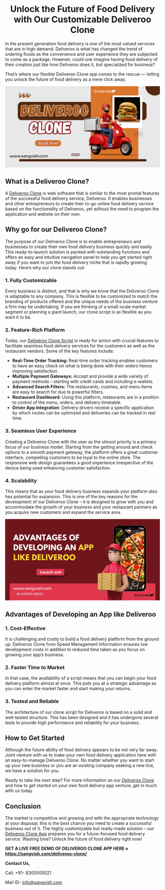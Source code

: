 <h1 align="center"> Unlock the Future of Food Delivery with Our Customizable Deliveroo Clone </h1>

In the present generation food delivery is one of the most valued services that are in high demand. Deliveroo is what has changed the trend of ordering foods as the convenience and user experience they are subjected to come as a package. However, could one imagine having food delivery of their creation just like how Deliveroo does it, but specialized for business? 

That’s where our flexible Deliveroo Clone app comes to the rescue — letting you unlock the future of food delivery as a mere click away.

<div class="Box-sc-g0xbh4-0 iIZCet"><img alt=“deliverooclone.png" src="https://github.com/sangvishtechnologies/deliveroo-clone/blob/main/images/Deliveroo-clone.png" data-hpc="true" class="Box-sc-g0xbh4-0 kzRgrI"></div> 

## What is a Deliveroo Clone?
A [Deliveroo Clone](https://sangvish.com/deliveroo-clone/) is web software that is similar to the most pivotal features of the successful food delivery service, Deliveroo. It enables businesses and other entrepreneurs to create their to-go online food delivery service based on the functionality of Deliveroo, yet without the need to program the application and website on their own.

## Why go for our Deliveroo Clone?
The purpose of our Deliveroo Clone is to enable entrepreneurs and businesses to create their own food delivery business quickly and easily. This ready-to-launch solution is packed with outstanding functions and offers an easy and intuitive navigation panel to help you get started right away if you want to join the food delivery niche that is rapidly growing today.
Here’s why our clone stands out:

### 1. Fully Customizable
Every business is distinct, and that is why we know that the Deliveroo Clone is adaptable to any company. This is flexible to be customized to match the branding of products offered and the unique needs of the business venture a firm may be undertaking. If you are thinking of a small-scale market segment or planning a giant launch, our clone script is as flexible as you want it to be.

### 2. Feature-Rich Platform
Today, our [Deliveroo Clone Script](https://sangvish.com/deliveroo-clone/) is ready for action with crucial features to facilitate seamless food delivery services for the customers as well as the restaurant vendors. Some of the key features include:
* **Real-Time Order Tracking:** Real-time order tracking enables customers to have an easy check on what is being done with their orders hence improving satisfaction.
* **Multiple Payment Gateways:** Accept and provide a wide variety of payment methods – starting with credit cards and including e-wallets.
* **Advanced Search Filters:** The restaurants, cuisines, and menu items are easy to search for due to powerful filters.
* **Restaurant Dashboard:** Using this platform, restaurants are in a position to control of the menu, orders, and delivery timetable.
* **Driver App Integration:** Delivery drivers receive a specific application by which routes can be optimized and deliveries can be tracked in real time.

### 3. Seamless User Experience
Creating a Deliveroo Clone with the user as the utmost priority is a primary focus of our business model. Starting from the getting around and check options to a smooth payment gateway, the platform offers a great customer interface, compelling customers to be loyal to the online store. The responsive web design guarantees a good experience irrespective of the device being used enhancing customer satisfaction.

### 4. Scalability
This means that as your food delivery business expands your platform also has potential for expansion. This is one of the key reasons for the development of our Deliveroo Clone – it is designed to grow with you and accommodate the growth of your business and your restaurant partners as you acquire new customers and expand the service area.

<div class="Box-sc-g0xbh4-0 iIZCet"><img alt=“deliverooclone.png" src="https://github.com/sangvishtechnologies/deliveroo-clone/blob/main/images/Advantages-deliveroo-clone.jpg" data-hpc="true" class="Box-sc-g0xbh4-0 kzRgrI"></div> 

## Advantages of Developing an App like Deliveroo
### 1. Cost-Effective
It is challenging and costly to build a food delivery platform from the ground up. Deliveroo Clone from Speed Management Information ensures low development costs in addition to reduced time taken as you focus on growing your app’s business.
### 2. Faster Time to Market
In that case, the availability of a script means that you can begin your food delivery platform almost at once. This puts you at a strategic advantage as you can enter the market faster and start making your returns.
### 3. Tested and Reliable
The architecture of our clone script for Deliveroo is based on a solid and well-tested structure. This has been designed and it has undergone several tests to provide high performance and reliability for your business.

## How to Get Started
Although the future ability of food delivery appears to be not very far away. Joint venture with us to make your own food delivery application here with an easy-to-manage Deliveroo Clone. No matter whether you want to start up your new business or you are an existing company seeking a new line, we have a solution for you.

Ready to take the next step? For more information on our [Deliveroo Clone](https://sangvish.com/deliveroo-clone/) and how to get started on your own food delivery app venture, get in touch with us today.

## Conclusion
The market is competitive and growing and with the appropriate technology at your disposal, this is the best chance you need to create a successful business out of it. The highly customizable but ready-made solution – our [Deliveroo Clone App](https://sangvish.com/deliveroo-clone/) prepares you for a future-focused food delivery service. Wasting time? Unlock the future of food delivery right now!

**GET A LIVE FREE DEMO OF DELIVEROO CLONE APP HERE-> https://sangvish.com/deliveroo-clone/**

**Contact Us,**

Call: +91- 8300505021

Mail ID- info@sangvish.com

